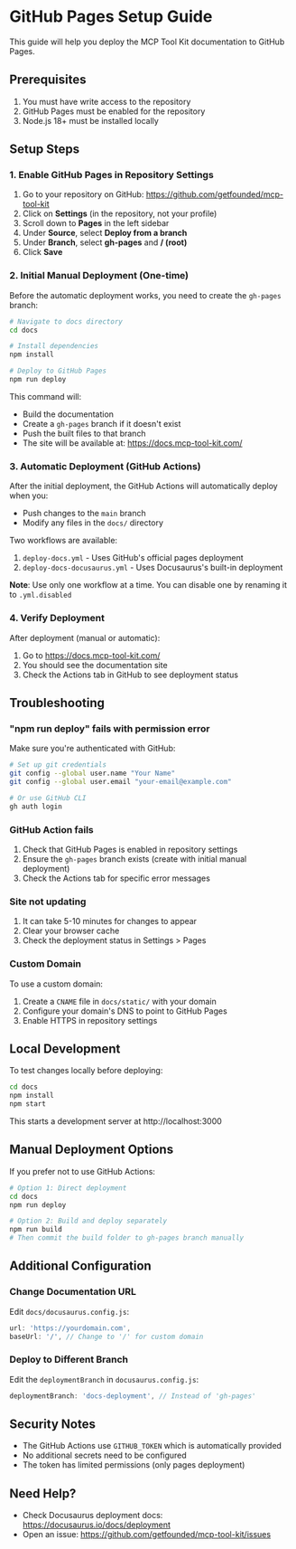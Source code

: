 # GitHub Pages Setup Guide

This guide will help you deploy the MCP Tool Kit documentation to GitHub Pages.

## Prerequisites

1. You must have write access to the repository
2. GitHub Pages must be enabled for the repository
3. Node.js 18+ must be installed locally

## Setup Steps

### 1. Enable GitHub Pages in Repository Settings

1. Go to your repository on GitHub: https://github.com/getfounded/mcp-tool-kit
2. Click on **Settings** (in the repository, not your profile)
3. Scroll down to **Pages** in the left sidebar
4. Under **Source**, select **Deploy from a branch**
5. Under **Branch**, select **gh-pages** and **/ (root)**
6. Click **Save**

### 2. Initial Manual Deployment (One-time)

Before the automatic deployment works, you need to create the `gh-pages` branch:

```bash
# Navigate to docs directory
cd docs

# Install dependencies
npm install

# Deploy to GitHub Pages
npm run deploy
```

This command will:
- Build the documentation
- Create a `gh-pages` branch if it doesn't exist
- Push the built files to that branch
- The site will be available at: https://docs.mcp-tool-kit.com/

### 3. Automatic Deployment (GitHub Actions)

After the initial deployment, the GitHub Actions will automatically deploy when you:
- Push changes to the `main` branch
- Modify any files in the `docs/` directory

Two workflows are available:
1. `deploy-docs.yml` - Uses GitHub's official pages deployment
2. `deploy-docs-docusaurus.yml` - Uses Docusaurus's built-in deployment

**Note**: Use only one workflow at a time. You can disable one by renaming it to `.yml.disabled`

### 4. Verify Deployment

After deployment (manual or automatic):
1. Go to https://docs.mcp-tool-kit.com/
2. You should see the documentation site
3. Check the Actions tab in GitHub to see deployment status

## Troubleshooting

### "npm run deploy" fails with permission error

Make sure you're authenticated with GitHub:
```bash
# Set up git credentials
git config --global user.name "Your Name"
git config --global user.email "your-email@example.com"

# Or use GitHub CLI
gh auth login
```

### GitHub Action fails

1. Check that GitHub Pages is enabled in repository settings
2. Ensure the `gh-pages` branch exists (create with initial manual deployment)
3. Check the Actions tab for specific error messages

### Site not updating

1. It can take 5-10 minutes for changes to appear
2. Clear your browser cache
3. Check the deployment status in Settings > Pages

### Custom Domain

To use a custom domain:
1. Create a `CNAME` file in `docs/static/` with your domain
2. Configure your domain's DNS to point to GitHub Pages
3. Enable HTTPS in repository settings

## Local Development

To test changes locally before deploying:

```bash
cd docs
npm install
npm start
```

This starts a development server at http://localhost:3000

## Manual Deployment Options

If you prefer not to use GitHub Actions:

```bash
# Option 1: Direct deployment
cd docs
npm run deploy

# Option 2: Build and deploy separately
npm run build
# Then commit the build folder to gh-pages branch manually
```

## Additional Configuration

### Change Documentation URL

Edit `docs/docusaurus.config.js`:
```js
url: 'https://yourdomain.com',
baseUrl: '/', // Change to '/' for custom domain
```

### Deploy to Different Branch

Edit the `deploymentBranch` in `docusaurus.config.js`:
```js
deploymentBranch: 'docs-deployment', // Instead of 'gh-pages'
```

## Security Notes

- The GitHub Actions use `GITHUB_TOKEN` which is automatically provided
- No additional secrets need to be configured
- The token has limited permissions (only pages deployment)

## Need Help?

- Check Docusaurus deployment docs: https://docusaurus.io/docs/deployment
- Open an issue: https://github.com/getfounded/mcp-tool-kit/issues